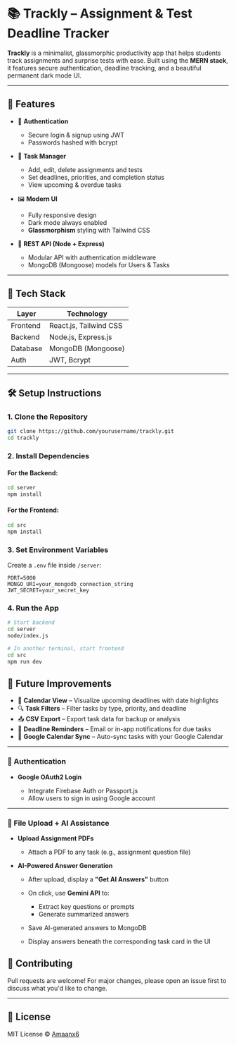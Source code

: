 
# 📚 Trackly – Assignment & Test Deadline Tracker

**Trackly** is a minimalist, glassmorphic productivity app that helps students track assignments and surprise tests with ease. Built using the **MERN stack**, it features secure authentication, deadline tracking, and a beautiful permanent dark mode UI.

---

## 🚀 Features

- 🔐 **Authentication**
  - Secure login & signup using JWT
  - Passwords hashed with bcrypt

- 📅 **Task Manager**
  - Add, edit, delete assignments and tests
  - Set deadlines, priorities, and completion status
  - View upcoming & overdue tasks

- 🖼️ **Modern UI**
  - Fully responsive design
  - Dark mode always enabled
  - **Glassmorphism** styling with Tailwind CSS

- 🔄 **REST API (Node + Express)**
  - Modular API with authentication middleware
  - MongoDB (Mongoose) models for Users & Tasks

---

## 🧱 Tech Stack

| Layer         | Technology             |
|---------------|------------------------|
| Frontend      | React.js, Tailwind CSS |
| Backend       | Node.js, Express.js    |
| Database      | MongoDB (Mongoose)     |
| Auth          | JWT, Bcrypt            |

---


## 🛠️ Setup Instructions

### 1. Clone the Repository

```bash
git clone https://github.com/yourusername/trackly.git
cd trackly
````

### 2. Install Dependencies

#### For the Backend:

```bash
cd server
npm install
```

#### For the Frontend:

```bash
cd src
npm install
```

### 3. Set Environment Variables

Create a `.env` file inside `/server`:

```env
PORT=5000
MONGO_URI=your_mongodb_connection_string
JWT_SECRET=your_secret_key
```

### 4. Run the App

```bash
# Start backend
cd server
node/index.js

# In another terminal, start frontend
cd src
npm run dev
```

## 📌 Future Improvements

* 📆 **Calendar View** – Visualize upcoming deadlines with date highlights
* 🔍 **Task Filters** – Filter tasks by type, priority, and deadline
* 📤 **CSV Export** – Export task data for backup or analysis
* 📧 **Deadline Reminders** – Email or in-app notifications for due tasks
* 🔗 **Google Calendar Sync** – Auto-sync tasks with your Google Calendar

---

### 🔐 Authentication

* **Google OAuth2 Login**

  * Integrate Firebase Auth or Passport.js
  * Allow users to sign in using Google account

---

### 📄 File Upload + AI Assistance

* **Upload Assignment PDFs**

  * Attach a PDF to any task (e.g., assignment question file)

* **AI-Powered Answer Generation**

  * After upload, display a **"Get AI Answers"** button
  * On click, use **Gemini API** to:

    * Extract key questions or prompts
    * Generate summarized answers
  * Save AI-generated answers to MongoDB
  * Display answers beneath the corresponding task card in the UI



## 🤝 Contributing

Pull requests are welcome! For major changes, please open an issue first to discuss what you'd like to change.

---

## 📄 License

MIT License © [Amaanx6](https://github.com/Amaanx6)

```


